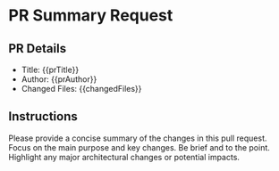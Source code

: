# PR Summary Request

## PR Details
- Title: {{prTitle}}
- Author: {{prAuthor}}
- Changed Files: {{changedFiles}}

## Instructions
Please provide a concise summary of the changes in this pull request.
Focus on the main purpose and key changes. Be brief and to the point.
Highlight any major architectural changes or potential impacts.
